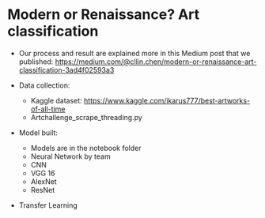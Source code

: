 # Modern or Renaissance? Art classification

* Our process and result are explained more in this Medium post that we published: https://medium.com/@cllin.chen/modern-or-renaissance-art-classification-3ad4f02593a3

* Data collection:
  * Kaggle dataset: https://www.kaggle.com/ikarus777/best-artworks-of-all-time
  * Artchallenge_scrape_threading.py
  
* Model built:
  * Models are in the notebook folder
  * Neural Network by team
  * CNN
  * VGG 16
  * AlexNet
  * ResNet

* Transfer Learning

